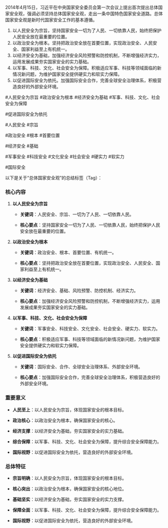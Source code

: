 2014年4月15日，习近平在中央国家安全委员会第一次会议上提出首次提出总体国家安全观，强调必须坚持总体国家安全观，走出一条中国特色国家安全道路。总体国家安全观是新时代国家安全工作的基本遵循。
1. 以人民安全为宗旨，坚持国家安全一切为了人民、一切依靠人民，始终把保护人民安全放在最重要的位置。 
2. 以政治安全为根本。坚持把政治安全放在首要位置，实现政治安全、人民安全、国家利益至上有机统一。 
3. 以经济安全为基础，加强经济安全风险预警和防控机制，不断增强经济实力，运用发展成果夯实国家安全的实力基础。 
4. 以军事、科技、文化、社会安全为保障。积极适应军事、科技等领域面临的新情况新问题，为维护国家安全提供硬实力和软实力保障。 
5. 以促进国际安全为依托。加强国际安全合作，完善全球安全治理体系，积极营造良好的外部安全环境。 

#人民安全为宗旨 #政治安全为根本 #经济安全为基础  #军事、科技、文化、社会安全为保障

#促进国际安全为依托


#人民安全 #宗旨

#政治安全 #根本 #首要位置

#经济安全 #基础

#军事安全 #科技安全 #文化安全 #社会安全 #硬实力 #软实力

#国际安全


以下是关于“总体国家安全观”的总结标签（Tag）：

### 核心内容

1. **以人民安全为宗旨**
    
    - **关键词**：人民安全、宗旨、一切为了人民、一切依靠人民。
        
    - **核心要点**：坚持国家安全一切为了人民、一切依靠人民，始终把保护人民安全放在最重要的位置。
        
2. **以政治安全为根本**
    
    - **关键词**：政治安全、根本、首要位置、有机统一。
        
    - **核心要点**：坚持把政治安全放在首要位置，实现政治安全、人民安全、国家利益至上有机统一。
        
3. **以经济安全为基础**
    
    - **关键词**：经济安全、基础、风险预警、防控机制、经济实力。
        
    - **核心要点**：加强经济安全风险预警和防控机制，不断增强经济实力，运用发展成果夯实国家安全的实力基础。
        
4. **以军事、科技、文化、社会安全为保障**
    
    - **关键词**：军事安全、科技安全、文化安全、社会安全、硬实力、软实力。
        
    - **核心要点**：积极适应军事、科技等领域面临的新情况新问题，为维护国家安全提供硬实力和软实力保障。
        
5. **以促进国际安全为依托**
    
    - **关键词**：国际安全、合作、全球安全治理体系、外部安全环境。
        
    - **核心要点**：加强国际安全合作，完善全球安全治理体系，积极营造良好的外部安全环境。
        

### 重要意义

- **人民至上**：以人民安全为宗旨，体现国家安全的根本目标。
    
- **政治核心**：以政治安全为根本，确保国家安全的核心。
    
- **经济支撑**：以经济安全为基础，夯实国家安全的实力基础。
    
- **综合保障**：以军事、科技、文化、社会安全为保障，提升综合安全保障能力。
    
- **国际视野**：以促进国际安全为依托，营造良好的外部安全环境。
    

### 总体特征

- **宗旨明确**：以人民安全为宗旨，体现国家安全的根本目标。
    
- **核心突出**：以政治安全为根本，确保国家安全的核心地位。
    
- **基础坚实**：以经济安全为基础，夯实国家安全的实力支撑。
    
- **保障全面**：以军事、科技、文化、社会安全为保障，提升综合安全保障能力。
    
- **国际视野**：以促进国际安全为依托，营造良好的外部安全环境。